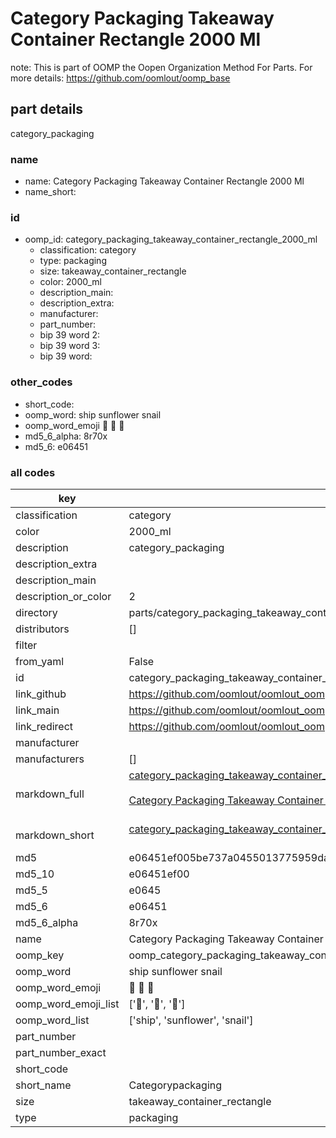 # Category Packaging Takeaway Container Rectangle 2000 Ml  

note: This is part of OOMP the Oopen Organization Method For Parts. For more details: https://github.com/oomlout/oomp_base

##  part details
  



category_packaging



### name
* name: Category Packaging Takeaway Container Rectangle 2000 Ml
* name_short: 
### id
* oomp_id: category_packaging_takeaway_container_rectangle_2000_ml
  * classification: category
  * type: packaging
  * size: takeaway_container_rectangle
  * color: 2000_ml
  * description_main: 
  * description_extra: 
  * manufacturer: 
  * part_number: 
  * bip 39 word 2: 
  * bip 39 word 3: 
  * bip 39 word: 

### other_codes
* short_code: 
* oomp_word: ship sunflower snail
* oomp_word_emoji :ship: :sunflower: :snail:
* md5_6_alpha: 8r70x
* md5_6: e06451









### all codes 
| key | value |  
| --- | --- |  
| classification | category |  
| color | 2000_ml |  
| description | category_packaging |  
| description_extra |  |  
| description_main |  |  
| description_or_color | 2  |  
| directory | parts/category_packaging_takeaway_container_rectangle_2000_ml |  
| distributors | [] |  
| filter |  |  
| from_yaml | False |  
| id | category_packaging_takeaway_container_rectangle_2000_ml |  
| link_github | https://github.com/oomlout/oomlout_oomp_version_1_messy/tree/main/parts/category_packaging_takeaway_container_rectangle_2000_ml |  
| link_main | https://github.com/oomlout/oomlout_oomp_version_1_messy/tree/main/parts/category_packaging_takeaway_container_rectangle_2000_ml |  
| link_redirect | https://github.com/oomlout/oomlout_oomp_version_1_messy/tree/main/parts/category_packaging_takeaway_container_rectangle_2000_ml |  
| manufacturer |  |  
| manufacturers | [] |  
| markdown_full | [category_packaging_takeaway_container_rectangle_2000_ml](none)<br>[](none)<br>[Category Packaging Takeaway Container Rectangle 2000 Ml](none)<br><br> |  
| markdown_short | [category_packaging_takeaway_container_rectangle_2000_ml](none)<br><br> |  
| md5 | e06451ef005be737a0455013775959da |  
| md5_10 | e06451ef00 |  
| md5_5 | e0645 |  
| md5_6 | e06451 |  
| md5_6_alpha | 8r70x |  
| name | Category Packaging Takeaway Container Rectangle 2000 Ml |  
| oomp_key | oomp_category_packaging_takeaway_container_rectangle_2000_ml |  
| oomp_word | ship sunflower snail |  
| oomp_word_emoji | :ship: :sunflower: :snail: |  
| oomp_word_emoji_list | [':ship:', ':sunflower:', ':snail:'] |  
| oomp_word_list | ['ship', 'sunflower', 'snail'] |  
| part_number |  |  
| part_number_exact |  |  
| short_code |  |  
| short_name | Categorypackaging |  
| size | takeaway_container_rectangle |  
| type | packaging |  

